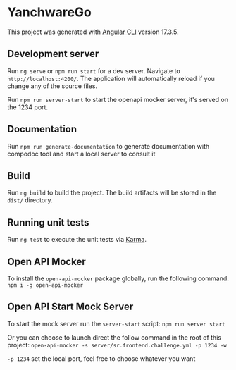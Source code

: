 # YanchwareGo

This project was generated with [Angular CLI](https://github.com/angular/angular-cli) version 17.3.5.

## Development server

Run `ng serve` or `npm run start` for a dev server. Navigate to `http://localhost:4200/`. The application will automatically reload if you change any of the source files.

Run `npm run server-start` to start the openapi mocker server, it's served on the 1234 port.

## Documentation

Run `npm run generate-documentation` to generate documentation with compodoc tool and start a local server to consult it

## Build

Run `ng build` to build the project. The build artifacts will be stored in the `dist/` directory.

## Running unit tests

Run `ng test` to execute the unit tests via [Karma](https://karma-runner.github.io).

## Open API Mocker

To install the `open-api-mocker` package globally, run the following command:
```npm i -g open-api-mocker```

## Open API Start Mock Server
To start the mock server run the `server-start` script:
```npm run server start```

Or you can choose to launch direct the follow command in the root of this project:
```open-api-mocker -s server/sr.frontend.challenge.yml -p 1234 -w```

`-p 1234` set the local port, feel free to choose whatever you want

